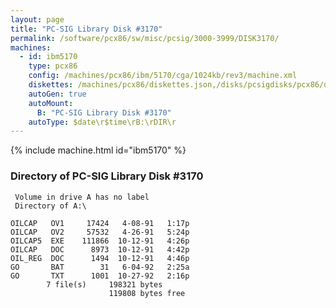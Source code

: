 ```yaml
---
layout: page
title: "PC-SIG Library Disk #3170"
permalink: /software/pcx86/sw/misc/pcsig/3000-3999/DISK3170/
machines:
  - id: ibm5170
    type: pcx86
    config: /machines/pcx86/ibm/5170/cga/1024kb/rev3/machine.xml
    diskettes: /machines/pcx86/diskettes.json,/disks/pcsigdisks/pcx86/diskettes.json
    autoGen: true
    autoMount:
      B: "PC-SIG Library Disk #3170"
    autoType: $date\r$time\rB:\rDIR\r
---
```


{% include machine.html id="ibm5170" %}

### Directory of PC-SIG Library Disk #3170

     Volume in drive A has no label
     Directory of A:\

    OILCAP   OV1     17424   4-08-91   1:17p
    OILCAP   OV2     57532   4-26-91   5:24p
    OILCAP5  EXE    111866  10-12-91   4:26p
    OILCAP   DOC      8973  10-12-91   4:42p
    OIL_REG  DOC      1494  10-12-91   4:46p
    GO       BAT        31   6-04-92   2:25a
    GO       TXT      1001  10-27-92   2:16p
            7 file(s)     198321 bytes
                          119808 bytes free
